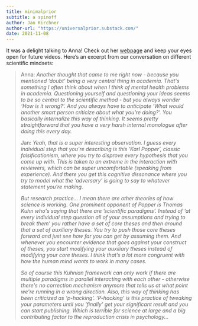 ```yaml
---
title: minimalprior
subtitle: a spinoff
author: Jan Kirchner
author-url: "https://universalprior.substack.com/"
date: 2021-11-08
---
```



It was a delight talking to Anna! Check out her [webpage](https://www.riedlanna.com/) and keep your eyes open for future videos. Here’s an excerpt from our conversation on different scientific mindsets:

> Anna: _Another thought that came to me right now - because you mentioned ‘doubt’ being a very central thing in academia. That's something I often think about when I think of mental health problems in academia. Questioning yourself and questioning your ideas seems to be so central to the scientific method - but you always wonder ‘How is it wrong?’. And you always have to anticipate ‘What would another smart person criticize about what you're doing?’. You basically internalize this way of thinking. It seems pretty straightforward that you have a very harsh internal monologue after doing this every day._
> 
> Jan: _Yeah, that is a super interesting observation. I guess every individual step that you're describing is this ‘Karl Popper’, classic falsificationism, where you try to disprove every hypothesis that you come up with. This is taken to an extreme in the interaction with reviewers, which can be super uncomfortable (speaking from experience). And there you get this cognitive dissonance where you try to model what the ‘adversary’ is going to say to whatever statement you're making._
> 
>  _But research practice… I mean there are other theories of how science is working. One prominent opponent of Popper is Thomas Kuhn who's saying that there are ’scientific paradigms’. Instead of ‘at every individual step question all of your assumptions and trying to break them’ you rather have a set of core theses and then around that a set of auxiliary theses. You try to push those core theses forward and just see how far you can get by assuming them. And whenever you encounter evidence that goes against your construct of theses, you start modifying your auxiliary theses instead of modifying your core theses. I think that’s a lot more congruent with how the human mind wants to work in many cases._
> 
>  _So of course this Kuhnian framework can only work if there are multiple paradigms in parallel interacting with each other - otherwise there's no correction mechanism anymore that tells us at what point we're running in a wrong direction. Also, this way of thinking has been criticized as ‘p-hacking’. ‘P-hacking’ is this practice of tweaking your parameters until you ‘finally’ get your significant result and you can start publishing. Which is terrible for science at large and a big contributing factor to the reproduction crisis in psychology…_
